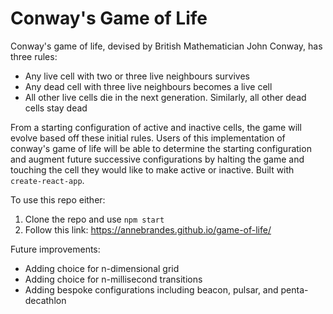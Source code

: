# Conway's Game of Life

Conway's game of life, devised by British Mathematician John Conway, has three rules: 
- Any live cell with two or three live neighbours survives
- Any dead cell with three live neighbours becomes a live cell
- All other live cells die in the next generation. Similarly, all other dead cells stay dead

From a starting configuration of active and inactive cells, the game will evolve based off these initial rules. Users of this implementation of conway's game of life will be able to determine the starting configuration and augment future successive configurations by halting the game and touching the cell they would like to make active or inactive. Built with `create-react-app`.

To use this repo either: 
1. Clone the repo and use `npm start`
2. Follow this link: https://annebrandes.github.io/game-of-life/

Future improvements:
- Adding choice for n-dimensional grid
- Adding choice for n-millisecond transitions
- Adding bespoke configurations including beacon, pulsar, and penta-decathlon 